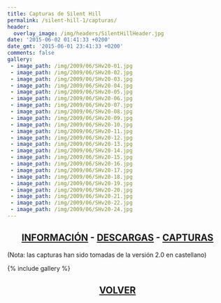 ```yaml
---
title: Capturas de Silent Hill
permalink: /silent-hill-1/capturas/
header:
  overlay_image: /img/headers/SilentHillHeader.jpg
date: '2015-06-02 01:41:33 +0200'
date_gmt: '2015-06-01 23:41:33 +0200'
comments: false
gallery:
 - image_path: /img/2009/06/SHv20-01.jpg
 - image_path: /img/2009/06/SHv20-02.jpg
 - image_path: /img/2009/06/SHv20-03.jpg
 - image_path: /img/2009/06/SHv20-04.jpg
 - image_path: /img/2009/06/SHv20-05.jpg
 - image_path: /img/2009/06/SHv20-06.jpg
 - image_path: /img/2009/06/SHv20-07.jpg
 - image_path: /img/2009/06/SHv20-08.jpg
 - image_path: /img/2009/06/SHv20-09.jpg
 - image_path: /img/2009/06/SHv20-10.jpg
 - image_path: /img/2009/06/SHv20-11.jpg
 - image_path: /img/2009/06/SHv20-12.jpg
 - image_path: /img/2009/06/SHv20-13.jpg
 - image_path: /img/2009/06/SHv20-14.jpg
 - image_path: /img/2009/06/SHv20-15.jpg
 - image_path: /img/2009/06/SHv20-16.jpg
 - image_path: /img/2009/06/SHv20-17.jpg
 - image_path: /img/2009/06/SHv20-18.jpg
 - image_path: /img/2009/06/SHv20-19.jpg
 - image_path: /img/2009/06/SHv20-20.jpg
 - image_path: /img/2009/06/SHv20-21.jpg
 - image_path: /img/2009/06/SHv20-22.jpg
 - image_path: /img/2009/06/SHv20-24.jpg
---
```

<h2 style="text-align: center;"><strong><a href="/silent-hill-1/informacion/">INFORMACIÓN</a> - <a href="/silent-hill-1/descargar/">DESCARGAS</a> - <a href="/silent-hill-1/capturas/">CAPTURAS</a></strong></h2>

(Nota: las capturas han sido tomadas de la versión 2.0 en castellano)

{% include gallery %}

<h2 style="text-align: center;"><strong><a href="/silent-hill-1/">VOLVER</a></strong></h2>



